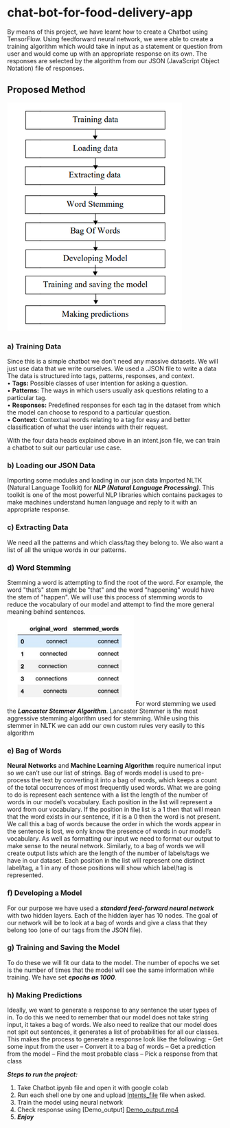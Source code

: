 # chat-bot-for-food-delivery-app

By means of this project, we have learnt how to create a Chatbot using TensorFlow. Using feedforward neural network, we were able to create a training algorithm which would take in input as a statement or question from user and would come up with an appropriate response on its own. The responses are selected by the algorithm from our JSON (JavaScript Object Notation) file of responses. <br/>
## Proposed Method 
![flow_chart](/img/flowchart.png "Proposed_flow_chart")

### a) Training Data
Since this is a simple chatbot we don't need any massive datasets. We will just use data that we write ourselves. We used a .JSON file to write a data
The data is structured into tags, patterns, responses, and context. <br/>
•	**Tags:** Possible classes of user intention for asking a question. <br/>
•	**Patterns:** The ways in which users usually ask questions relating to a particular tag. <br/>
•	**Responses:** Predefined responses for each tag in the dataset from which the model can choose to respond to a particular question. <br/>
•	**Context:** Contextual words relating to a tag for easy and better classification of what the user intends with their request. <br/>

With the four data heads explained above in an intent.json file, we can train a chatbot to suit our particular use case.

### b)	Loading our JSON Data
Importing some modules and loading in our json data
Imported NLTK (Natural Language Toolkit) for ***NLP (Natural Language Processing)***. This toolkit is one of the most powerful NLP libraries which contains packages to make machines understand human language and reply to it with an appropriate response. <br/>
### c) Extracting Data
We need all the patterns and which class/tag they belong to. We also want a list of all the unique words in our patterns.

### d)	Word Stemming
Stemming a word is attempting to find the root of the word. For example, the word "that’s" stem might be "that" and the word "happening" would have the stem of "happen". We will use this process of stemming words to reduce the vocabulary of our model and attempt to find the more general meaning behind sentences. <br/>
![stemmed_word](/img/stemmed_word_example.png "Stemmed_word_example")
For word stemming we used the ***Lancaster Stemmer Algorithm***. Lancaster Stemmer is the most aggressive stemming algorithm used for stemming. While using this stemmer in NLTK we can add our own custom rules very easily to this algorithm

### e)	Bag of Words

**Neural Networks** and **Machine Learning Algorithm** require numerical input so we can’t use our list of strings. Bag of words model is used to pre-process the text by converting it into a bag of words, which keeps a count of the total occurrences of most frequently used words. What we are going to do is represent each sentence with a list the length of the number of words in our model’s vocabulary. Each position in the list will represent a word from our vocabulary. If the position in the list is a 1 then that will mean that the word exists in our sentence, if it is a 0 then the word is not present. We call this a bag of words because the order in which the words appear in the sentence is lost, we only know the presence of words in our model’s vocabulary. As well as formatting our input we need to format our output to make sense to the neural network. Similarly, to a bag of words we will create output lists which are the length of the number of labels/tags we have in our dataset. Each position in the list will represent one distinct label/tag, a 1 in any of those positions will show which label/tag is represented. <br/>
 
### f)	Developing a Model
For our purpose we have used a ***standard feed-forward neural network*** with two hidden layers. Each of the hidden layer has 10 nodes. The goal of our network will be to look at a bag of words and give a class that they belong too (one of our tags from the JSON file).
### g)	Training and Saving the Model
To do these we will fit our data to the model. The number of epochs we set is the number of times that the model will see the same information while training.
We have set ***epochs as 1000***.

### h)	Making Predictions
Ideally, we want to generate a response to any sentence the user types of in. To do this we need to remember that our model does not take string input, it takes a bag of words. We also need to realize that our model does not spit out sentences, it generates a list of probabilities for all our classes. This makes the process to generate a response look like the following: – Get some input from the user – Convert it to a bag of words – Get a prediction from the model – Find the most probable class – Pick a response from that class

***Steps to run the project:***
1. Take Chatbot.ipynb file and open it with google colab
2. Run each shell one by one and upload [Intents_file](https://github.com/deependra278/ChatBot-using-Tensorflow-and-Neural-Network/blob/bcd7a0bbc88f76937901910d7c2065ef5ba76262/intents.json) file when asked.
3. Train the model using neural network
4. Check response using [Demo_output] [Demo_output.mp4](https://github.com/deependra278/ChatBot-using-Tensorflow-and-Neural-Network/blob/bcd7a0bbc88f76937901910d7c2065ef5ba76262/Demo_output.mp4)
5. ***Enjoy***



